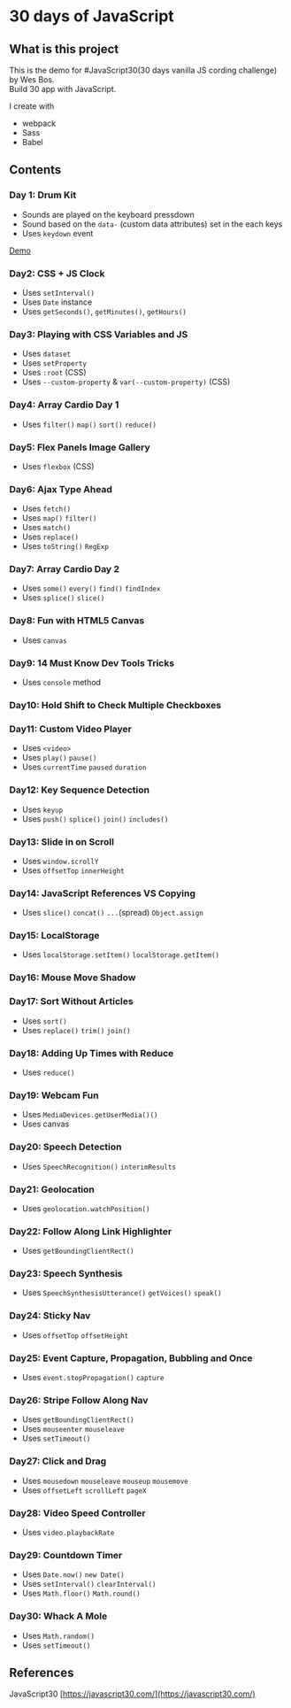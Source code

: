 # 30 days of JavaScript

## What is this project
This is the demo for #JavaScript30(30 days vanilla JS cording challenge) by Wes Bos.  
Build 30 app with JavaScript.

I create with

* webpack
* Sass
* Babel


## Contents

### Day 1: Drum Kit

* Sounds are played on the keyboard pressdown
* Sound based on the `data-` (custom data attributes) set in the each keys
* Uses `keydown` event

[Demo](https://chocolat5.github.io/30days-of-javascript/day1/index.html)


### Day2: CSS + JS Clock

* Uses `setInterval()`
* Uses `Date` instance
* Uses `getSeconds()`, `getMinutes()`, `getHours()`

### Day3: Playing with CSS Variables and JS

* Uses `dataset`
* Uses `setProperty`
* Uses `:root` (CSS)
* Uses `--custom-property` & `var(--custom-property)` (CSS)

### Day4: Array Cardio Day 1

* Uses `filter()` `map()` `sort()` `reduce()`

### Day5: Flex Panels Image Gallery

* Uses `flexbox` (CSS)

### Day6: Ajax Type Ahead

* Uses `fetch()`
* Uses `map()` `filter()`
* Uses `match()`
* Uses `replace()`
* Uses `toString()` `RegExp`

### Day7: Array Cardio Day 2

* Uses `some()` `every()` `find()` `findIndex`
* Uses `splice()` `slice()`

### Day8: Fun with HTML5 Canvas

* Uses `canvas`

### Day9: 14 Must Know Dev Tools Tricks

* Uses `console` method

### Day10: Hold Shift to Check Multiple Checkboxes

### Day11: Custom Video Player

* Uses `<video>`
* Uses `play()` `pause()`
* Uses `currentTime` `paused` `duration`


### Day12: Key Sequence Detection

* Uses `keyup`
* Uses `push()` `splice()` `join()` `includes()`

### Day13: Slide in on Scroll

* Uses `window.scrollY`
* Uses `offsetTop` `innerHeight`

### Day14: JavaScript References VS Copying

* Uses `slice()` `concat()` `...`(spread) `Object.assign`

### Day15: LocalStorage

* Uses `localStorage.setItem()` `localStorage.getItem()`

### Day16: Mouse Move Shadow

### Day17: Sort Without Articles

* Uses `sort()`
* Uses `replace()` `trim()` `join()`

### Day18: Adding Up Times with Reduce

* Uses `reduce()`

### Day19: Webcam Fun

* Uses `MediaDevices.getUserMedia()()`
* Uses canvas

### Day20: Speech Detection

* Uses `SpeechRecognition()` `interimResults`

### Day21: Geolocation

* Uses `geolocation.watchPosition()`

### Day22: Follow Along Link Highlighter

* Uses `getBoundingClientRect()`

### Day23: Speech Synthesis

* Uses `SpeechSynthesisUtterance()` `getVoices()` `speak()`

### Day24: Sticky Nav

* Uses `offsetTop` `offsetHeight`

### Day25: Event Capture, Propagation, Bubbling and Once

* Uses `event.stopPropagation()` `capture`

### Day26: Stripe Follow Along Nav

* Uses `getBoundingClientRect()`
* Uses `mouseenter` `mouseleave`
* Uses `setTimeout()`

### Day27: Click and Drag

* Uses `mousedown` `mouseleave` `mouseup` `mousemove`
* Uses `offsetLeft` `scrollLeft` `pageX`

### Day28: Video Speed Controller

* Uses `video.playbackRate`

### Day29: Countdown Timer

* Uses `Date.now()` `new Date()`
* Uses `setInterval()` `clearInterval()`
* Uses `Math.floor()` `Math.round()`

### Day30: Whack A Mole

* Uses `Math.random()`
* Uses `setTimeout()`

## References

JavaScript30 [https://javascript30.com/](https://javascript30.com/)